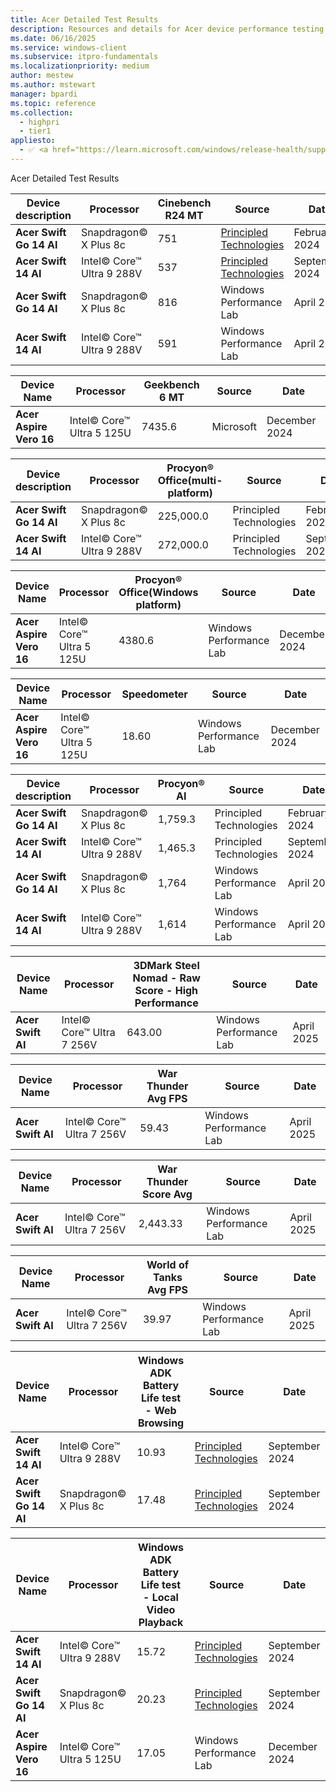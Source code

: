 ```yaml
---
title: Acer Detailed Test Results
description: Resources and details for Acer device performance testing.
ms.date: 06/16/2025
ms.service: windows-client
ms.subservice: itpro-fundamentals
ms.localizationpriority: medium
author: mestew
ms.author: mstewart
manager: bpardi
ms.topic: reference
ms.collection:
  - highpri
  - tier1
appliesto:
  - ✅ <a href="https://learn.microsoft.com/windows/release-health/supported-versions-windows-client" target="_blank">Windows 11</a>
---
```


Acer Detailed Test Results

| **Device description** | **Processor** | **Cinebench R24 MT** | **Source** | **Date** |
|---|---|---|---|---|
| **Acer Swift Go 14 AI** | Snapdragon© X Plus 8c | 751 | [Principled Technologies](https://www.principledtechnologies.com/Microsoft/Copilot-plus-PC-performance/) | February 2024 |
| **Acer Swift 14 AI** | Intel© Core™ Ultra 9 288V | 537 | [Principled Technologies](https://www.principledtechnologies.com/Microsoft/Copilot-plus-PC-performance/) | September 2024 |
| **Acer Swift Go 14 AI** | Snapdragon© X Plus 8c | 816 | Windows Performance Lab | April 2025 |
| **Acer Swift 14 AI** | Intel© Core™ Ultra 9 288V | 591 | Windows Performance Lab | April 2025 |

| **Device Name** | **Processor** | **Geekbench 6 MT** | **Source** | **Date** |
|---|---|---|---|---|
| **Acer Aspire Vero 16** | Intel© Core™ Ultra 5 125U | 7435.6 | Microsoft | December 2024 |

| **Device description** | **Processor** | **Procyon® Office(multi-platform)** | **Source** | **Date** |
|---|---|---|---|---|
| **Acer Swift Go 14 AI** | Snapdragon© X Plus 8c | 225,000.0 | Principled Technologies | February 2024 |
| **Acer Swift 14 AI** | Intel© Core™ Ultra 9 288V | 272,000.0 | Principled Technologies | September 2024 |

| **Device Name** | **Processor** | **Procyon® Office(Windows platform)** | **Source** | **Date** |
|---|---|---|---|---|
| **Acer Aspire Vero 16** | Intel© Core™ Ultra 5 125U | 4380.6 | Windows Performance Lab | December 2024 |

| **Device Name** | **Processor** | **Speedometer** | **Source** | **Date** |
|---|---|---|---|---|
| **Acer Aspire Vero 16** | Intel© Core™ Ultra 5 125U | 18.60 | Windows Performance Lab | December 2024 |

| **Device description** | **Processor** | **Procyon® AI** | **Source** | **Date** |
|---|---|---|---|---|
| **Acer Swift Go 14 AI** | Snapdragon© X Plus 8c | 1,759.3 | Principled Technologies | February 2024 |
| **Acer Swift 14 AI** | Intel© Core™ Ultra 9 288V | 1,465.3 | Principled Technologies | September 2024 |
| **Acer Swift Go 14 AI** | Snapdragon© X Plus 8c | 1,764 | Windows Performance Lab | April 2025 |
| **Acer Swift 14 AI** | Intel© Core™ Ultra 9 288V | 1,614 | Windows Performance Lab | April 2025 |

| **Device Name** | **Processor** | **3DMark Steel Nomad - Raw Score - High Performance** | **Source** | **Date** |
|---|---|---|---|---|
| **Acer Swift AI** | Intel© Core™ Ultra 7 256V | 643.00 | Windows Performance Lab | April 2025 |

| **Device Name** | **Processor** | **War Thunder Avg FPS** | **Source** | **Date** |
|---|---|---|---|---|
| **Acer Swift AI** | Intel© Core™ Ultra 7 256V | 59.43 | Windows Performance Lab | April 2025 |

| **Device Name** | **Processor** | **War Thunder Score Avg** | **Source** | **Date** |
|---|---|---|---|---|
| **Acer Swift AI** | Intel© Core™ Ultra 7 256V | 2,443.33 | Windows Performance Lab | April 2025 |

| **Device Name** | **Processor** | **World of Tanks Avg FPS** | **Source** | **Date** |
|---|---|---|---|---|
| **Acer Swift AI** | Intel© Core™ Ultra 7 256V | 39.97 | Windows Performance Lab | April 2025 |

| **Device Name** | **Processor** | **Windows ADK Battery Life test - Web Browsing** | **Source** | **Date** |
|---|---|---|---|---|
| **Acer Swift 14 AI** | Intel© Core™ Ultra 9 288V | 10.93 | [Principled Technologies](https://www.principledtechnologies.com/Microsoft/Copilot-plus-PC-performance/) | September 2024 |
| **Acer Swift Go 14 AI** | Snapdragon© X Plus 8c | 17.48 | [Principled Technologies](https://www.principledtechnologies.com/Microsoft/Copilot-plus-PC-performance/) | September 2024 |

| **Device Name** | **Processor** | **Windows ADK Battery Life test - Local Video Playback** | **Source** | **Date** |
|---|---|---|---|---|
| **Acer Swift 14 AI** | Intel© Core™ Ultra 9 288V | 15.72 | [Principled Technologies](https://www.principledtechnologies.com/Microsoft/Copilot-plus-PC-performance/) | September 2024 |
| **Acer Swift Go 14 AI** | Snapdragon© X Plus 8c | 20.23 | [Principled Technologies](https://www.principledtechnologies.com/Microsoft/Copilot-plus-PC-performance/) | September 2024 |
| **Acer Aspire Vero 16** | Intel© Core™ Ultra 5 125U | 17.05 | Windows Performance Lab | December 2024 |
